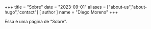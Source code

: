+++
title = "Sobre"
date = "2023-09-01"
aliases = ["about-us","about-hugo","contact"]
[ author ]
  name = "Diego Moreno"
+++

Essa é uma página de "Sobre".
